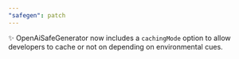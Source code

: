 ```yaml
---
"safegen": patch
---
```


✨ OpenAiSafeGenerator now includes a `cachingMode` option to allow developers to cache or not on depending on environmental cues.
